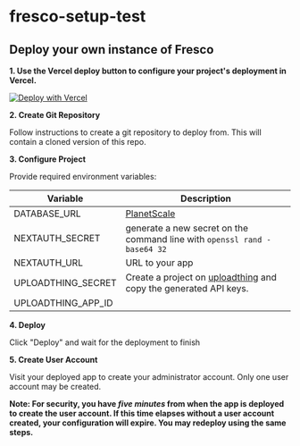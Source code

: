 # fresco-setup-test

## Deploy your own instance of Fresco

**1. Use the Vercel deploy button to configure your project's deployment in Vercel.**

[![Deploy with Vercel](https://vercel.com/button)](https://vercel.com/new/clone?repository-url=https%3A%2F%2Fgithub.com%2Fcomplexdatacollective%2FFresco%2Ftree%2Ffeature%2Finitial-setup-flow&env=DATABASE_URL,UPLOADTHING_SECRET,UPLOADTHING_APP_ID)

**2. Create Git Repository**

Follow instructions to create a git repository to deploy from. This will contain a cloned version of this repo.

**3. Configure Project**

Provide required environment variables:

| Variable           | Description                                                                                  |
| ------------------ | -------------------------------------------------------------------------------------------- |
| DATABASE_URL       | [PlanetScale](https://planetscale.com/)                                                      |
| NEXTAUTH_SECRET    | generate a new secret on the command line with `openssl rand -base64 32`                     |
| NEXTAUTH_URL       | URL to your app                                                                              |
| UPLOADTHING_SECRET | Create a project on [uploadthing](https://uploadthing.com/) and copy the generated API keys. |
| UPLOADTHING_APP_ID |                                                                                              |

**4. Deploy**

Click "Deploy" and wait for the deployment to finish

**5. Create User Account**

Visit your deployed app to create your administrator account. Only one user account may be created.

**Note: For security, you have _five minutes_ from when the app is deployed to create the user account. If this time elapses without a user account created, your configuration will expire. You may redeploy using the same steps.**
